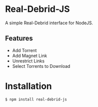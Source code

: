 # Real-Debrid-JS

A simple Real-Debrid interface for NodeJS.

## Features

- Add Torrent
- Add Magnet Link
- Unrestrict Links
- Select Torrents to Download

# Installation

```bash
$ npm install real-debrid-js
```
